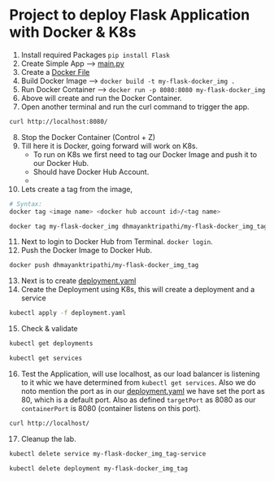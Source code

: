 # Project to deploy Flask Application with Docker & K8s

1. Install required Packages `pip install Flask`
2. Create Simple App --> [main.py](./main.py)
3. Create a [Docker File](./Dockerfile)
4. Build Docker Image --> `docker build -t my-flask-docker_img .`
5. Run Docker Container --> `docker run -p 8080:8080 my-flask-docker_img`
6. Above will create and run the Docker Container.
7. Open another terminal and run the curl command to trigger the app.
```bash
curl http://localhost:8080/
```
8. Stop the Docker Container (Control + Z)
9. Till here it is Docker, going forward will work on K8s. 
    * To run on K8s we first need to tag our Docker Image and push it to our Docker Hub.
    * Should have Docker Hub Account. 
    *  
10. Lets create a tag from the image,  
```bash
# Syntax:
docker tag <image name> <docker hub account id>/<tag name>

docker tag my-flask-docker_img dhmayanktripathi/my-flask-docker_img_tag
```
11. Next to login to Docker Hub from Terminal. `docker login`.
12. Push the Docker Image to Docker Hub.
```bash
docker push dhmayanktripathi/my-flask-docker_img_tag
```
13. Next is to create [deployment.yaml](./deployment.yaml)
14. Create the Deployment using K8s, this will create a deployment and a service
```bash
kubectl apply -f deployment.yaml
```
15. Check & validate
```bash
kubectl get deployments

kubectl get services
```
16. Test the Application, will use localhost, as our load balancer is listening to it whic we have determined from `kubectl get services`. Also we do noto mention the port as in our [deployment.yaml](./deployment.yaml) we have set the port as 80, which is a default port. Also as defined `targetPort` as 8080 as our `containerPort` is 8080 (container listens on this port).
```bash
curl http://localhost/ 
```
17. Cleanup the lab.
```bash
kubectl delete service my-flask-docker_img_tag-service

kubectl delete deployment my-flask-docker_img_tag
```
